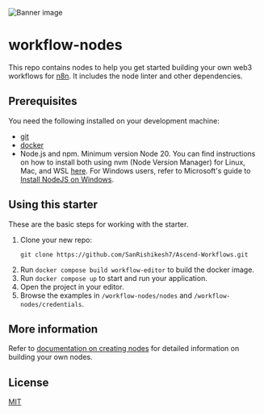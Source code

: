 ![Banner image](https://user-images.githubusercontent.com/10284570/173569848-c624317f-42b1-45a6-ab09-f0ea3c247648.png)

# workflow-nodes

This repo contains nodes to help you get started building your own web3 workflows for [n8n](https://n8n.io). It includes the node linter and other dependencies.

## Prerequisites

You need the following installed on your development machine:

* [git](https://git-scm.com/downloads)
* [docker](https://www.docker.com/products/docker-desktop/)
* Node.js and npm. Minimum version Node 20. You can find instructions on how to install both using nvm (Node Version Manager) for Linux, Mac, and WSL [here](https://github.com/nvm-sh/nvm). For Windows users, refer to Microsoft's guide to [Install NodeJS on Windows](https://docs.microsoft.com/en-us/windows/dev-environment/javascript/nodejs-on-windows).

## Using this starter

These are the basic steps for working with the starter.

1. Clone your new repo:
   ```
   git clone https://github.com/SanRishikesh7/Ascend-Workflows.git
   ```
2. Run `docker compose build workflow-editor` to build the docker image.
3. Run `docker compose up` to start and run your application.
4. Open the project in your editor.
5. Browse the examples in `/workflow-nodes/nodes` and `/workflow-nodes/credentials`.

## More information

Refer to [documentation on creating nodes](https://docs.n8n.io/integrations/creating-nodes/) for detailed information on building your own nodes.

## License

[MIT](https://github.com/n8n-io/n8n-nodes-starter/blob/master/LICENSE.md)
